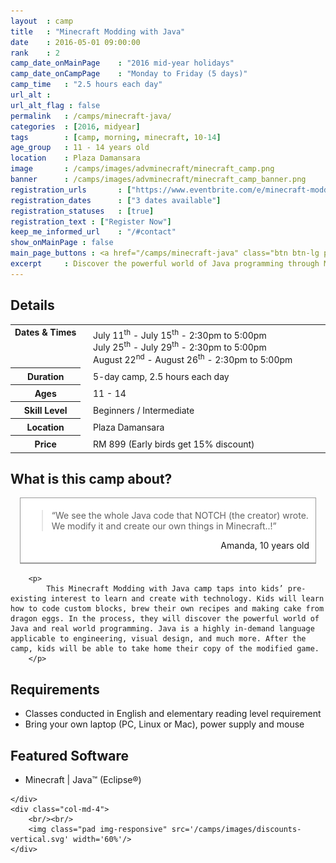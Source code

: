 ```yaml
---
layout 	: camp
title 	: "Minecraft Modding with Java"
date 	: 2016-05-01 09:00:00
rank    : 2
camp_date_onMainPage 	: "2016 mid-year holidays"
camp_date_onCampPage 	: "Monday to Friday (5 days)"
camp_time	: "2.5 hours each day"
url_alt : 
url_alt_flag : false
permalink   : /camps/minecraft-java/
categories  : [2016, midyear]
tags	    : [camp, morning, minecraft, 10-14]
age_group 	: 11 - 14 years old
location	: Plaza Damansara
image		: /camps/images/advminecraft/minecraft_camp.png
banner		: /camps/images/advminecraft/minecraft_camp_banner.png
registration_urls		: ["https://www.eventbrite.com/e/minecraft-modding-with-java-tickets-25111721836"]
registration_dates		: ["3 dates available"]
registration_statuses	: [true]
registration_text : ["Register Now"]
keep_me_informed_url	: "/#contact"
show_onMainPage : false
main_page_buttons : <a href="/camps/minecraft-java" class="btn btn-lg pad-c btn-primary-pale">5-day Camp</a>
excerpt		: Discover the powerful world of Java programming through Minecraft. Start with the fundamentals of Java and Minecraft tools, then start modding!
---
```


<div class="row">
    <div class="col-md-8">

<h2>Details</h2>
<table style="white-space: nowrap">
    <col width="13%">
    <col width="3%">
    <col width="84%">
	<tr>
		<th style="vertical-align: top;">Dates & Times</th>
        <td/>
		<td style='padding:5px 10px 5px 5px'>
            July 11<sup>th</sup> - July 15<sup>th</sup> - 2:30pm to 5:00pm<br>
            July 25<sup>th</sup> - July 29<sup>th</sup> - 2:30pm to 5:00pm<br>
            August 22<sup>nd</sup> - August 26<sup>th</sup> - 2:30pm to 5:00pm
        </td>
	</tr>
    <tr>
		<th>Duration</th>
        <td/>
		<td style='padding:5px 10px 5px 5px'>5-day camp, 2.5 hours each day</td>
	</tr>
	<tr>
		<th>Ages</th>
        <td/>
		<td style='padding:5px 10px 5px 5px'>11 - 14</td>
	</tr>	
	<tr>
		<th>Skill Level</th>
        <td/>
		<td style='padding:5px 10px 5px 5px'>Beginners / Intermediate</td>
	</tr>
    <tr>
		<th>Location</th>
        <td/>
		<td style='padding:5px 10px 5px 5px'>Plaza Damansara</td>
	</tr>
    <tr>
		<th>Price</th>
        <td/>
		<td style='padding:5px 10px 5px 5px'>RM 899 (Early birds get 15% discount)</td>
	</tr>
</table>

<h2>What is this camp about?</h2>
        <div style="background: #ffffff; border: 1px solid #999; margin: 15px; overflow: hidden;">
            <div style="padding: 5px 10px; border-bottom: 1px solid #999;">
                <blockquote style="clear: both; float: none;">
                    <p>“We see the whole Java code that NOTCH (the creator) wrote. We modify it and create our own things in Minecraft..!”</p>
                </blockquote>
                <p style="text-align: right;">Amanda, 10 years old</p>
            </div>
        </div>  
        
        <p>
            This Minecraft Modding with Java camp taps into kids’ pre-existing interest to learn and create with technology. Kids will learn how to code custom blocks, brew their own recipes and making cake from dragon eggs. In the process, they will discover the powerful world of Java and real world programming. Java is a highly in-demand language applicable to engineering, visual design, and much more. After the camp, kids will be able to take home their copy of the modified game.
        </p>
        
<h2>Requirements</h2>
<ul>
<li> Classes conducted in English and elementary reading level requirement </li>
<li> Bring your own laptop (PC, Linux or Mac), power supply and mouse </li>
</ul>

<h2>Featured Software</h2>
<ul>
<li> Minecraft | Java™ (Eclipse®)</li>
</ul>


    </div>
    <div class="col-md-4">
        <br/><br/>
        <img class="pad img-responsive" src='/camps/images/discounts-vertical.svg' width='60%'/>
    </div>
</div>


